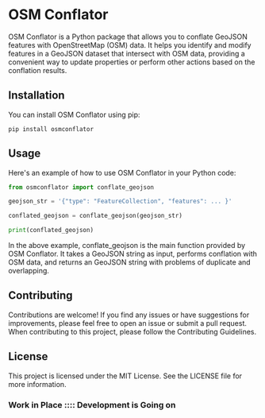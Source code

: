 # OSM Conflator

OSM Conflator is a Python package that allows you to conflate GeoJSON features with OpenStreetMap (OSM) data. It helps you identify and modify features in a GeoJSON dataset that intersect with OSM data, providing a convenient way to update properties or perform other actions based on the conflation results.

## Installation

You can install OSM Conflator using pip:

```shell
pip install osmconflator
```

## Usage

Here's an example of how to use OSM Conflator in your Python code:

```python
from osmconflator import conflate_geojson

geojson_str = '{"type": "FeatureCollection", "features": ... }'

conflated_geojson = conflate_geojson(geojson_str)

print(conflated_geojson)
```

In the above example, conflate_geojson is the main function provided by OSM Conflator. It takes a GeoJSON string as input, performs conflation with OSM data, and returns an  GeoJSON string with problems of duplicate and overlapping.

## Contributing

Contributions are welcome! If you find any issues or have suggestions for improvements, please feel free to open an issue or submit a pull request. When contributing to this project, please follow the Contributing Guidelines.

## License

This project is licensed under the MIT License. See the LICENSE file for more information.

### Work in Place :::: Development is Going on
